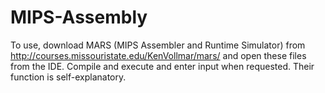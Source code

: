 # MIPS-Assembly
To use, download MARS (MIPS Assembler and Runtime Simulator) from http://courses.missouristate.edu/KenVollmar/mars/ and open these files from the IDE. Compile and execute and enter input when requested. Their function is self-explanatory.
